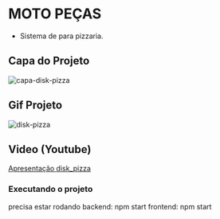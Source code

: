 # MOTO PEÇAS

- Sistema de para pizzaria.

## Capa do Projeto
![capa-disk-pizza](https://github.com/WagnerTerry/moto-pecas/blob/main/src/assets/capa-moto-pecas.png)

## Gif Projeto
![disk-pizza](https://github.com/WagnerTerry/moto-pecas/blob/main/src/assets/moto-pecas.gif)

## Video (Youtube)
[Apresentação disk_pizza](https://www.youtube.com/watch?v=Nk0rEzvRkyk&ab_channel=WagnerTerry)

### Executando o projeto
precisa estar rodando
backend: npm start
frontend: npm start

